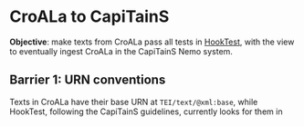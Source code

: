 # CroALa to CapiTainS

**Objective**: make texts from CroALa pass all tests in [HookTest](https://github.com/Capitains/HookTest), with the view to eventually ingest CroALa in the CapiTainS Nemo system.

## Barrier 1: URN conventions

Texts in CroALa have their base URN at `TEI/text/@xml:base`, while HookTest, following the CapiTainS guidelines, currently looks for them in 
